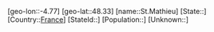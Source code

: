 ﻿---
location: [48.33,-4.77]
type: City
tags:
- geo/City


SpocWebEntityId: 34475
isDeleted: false
confidential: public

---
[geo-lon::-4.77]
[geo-lat::48.33]
[name::St.Mathieu]
[State::]
[Country::[France](geo/Continent/Europe/France.md)]
[StateId::]
[Population::]
[Unknown::]

